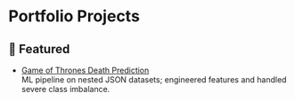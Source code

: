 # Portfolio Projects

## 🚀 Featured
- [Game of Thrones Death Prediction](https://github.com/timers-bouts/got-death-prediction)  
  ML pipeline on nested JSON datasets; engineered features and handled severe class imbalance.
